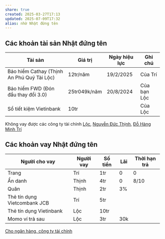 ```yaml
---
share: true
created: 2025-03-27T17:13
updated: 2025-07-09T17:32
alias: nhờ Nhật đứng tên
---
```

## Các khoản tài sản Nhật đứng tên
| Tài sản                                    | Giá trị      | Ngày hiệu lực | Ghi chú     |
| ------------------------------------------ | ------------ | ------------- | ----------- |
| Bảo hiểm Cathay (Thịnh An Phú Quý Tài Lộc) | 12tr/năm     | 19/2/2025     | Của Trí     |
| Bảo hiểm FWD (Đón đầu thay đổi 3.0)        | 25tr049k/năm | 20/8/2024     | Của bạn Lộc |
| Sổ tiết kiệm Vietinbank                    | 10tr         |               | Của Lộc     |

Không vay được các công ty tài chính
[Lộc](L%E1%BB%99c.md), [Nguyễn Đức Thịnh](Nguy%E1%BB%85n%20%C4%90%E1%BB%A9c%20Th%E1%BB%8Bnh.md), [Đỗ Hàng Minh Trí](../%C4%90%E1%BB%97%20H%C3%A0ng%20Minh%20Tr%C3%AD/index.md)
## Các khoản vay Nhật đứng tên
| Người cho vay                | Người vay | Số tiền | Lãi | Thời hạn trả |
| ---------------------------- | --------- | ------- | --- | ------------ |
| Trang                        | Trí       | 1tr     | 0   | 0            |
| Ẩn danh                      | Thịnh     | 4tr     | 0   | 8/10         |
| Quân                         | Thịnh     | 2tr     | 3%  |              |
| Thẻ tín dụng Vietcombank JCB | Trí       | 5tr     |     |              |
| Thẻ tín dụng Vietinbank      | Lộc       | 10tr    |     |              |
| Momo ví trả sau              | Lộc       | 3tr     | 30k |              |

[Cho ngân hàng, công ty tài chính](./Cho%20ng%C3%A2n%20h%C3%A0ng,%20c%C3%B4ng%20ty%20t%C3%A0i%20ch%C3%ADnh.md)
